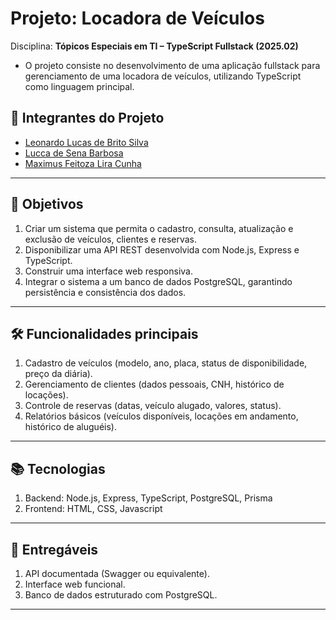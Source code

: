 # Projeto: Locadora de Veículos

Disciplina: **Tópicos Especiais em TI – TypeScript Fullstack (2025.02)**

- O projeto consiste no desenvolvimento de uma aplicação fullstack para gerenciamento de uma locadora de veículos, utilizando TypeScript como linguagem principal.

## 👤 Integrantes do Projeto

 - [Leonardo Lucas de Brito Silva](https://github.com/leonardolucasbs)
 - [Lucca de Sena Barbosa](https://github.com/luccasena)
 - [Maximus Feitoza Lira Cunha](https://github.com/MaxFeitoza)

---

## 🎯 Objetivos

1. Criar um sistema que permita o cadastro, consulta, atualização e exclusão de veículos, clientes e reservas.
2. Disponibilizar uma API REST desenvolvida com Node.js, Express e TypeScript.
3. Construir uma interface web responsiva.
4. Integrar o sistema a um banco de dados PostgreSQL, garantindo persistência e consistência dos dados.

---

## 🛠️ Funcionalidades principais

1. Cadastro de veículos (modelo, ano, placa, status de disponibilidade, preço da diária).
2. Gerenciamento de clientes (dados pessoais, CNH, histórico de locações).
3. Controle de reservas (datas, veículo alugado, valores, status).
4. Relatórios básicos (veículos disponíveis, locações em andamento, histórico de aluguéis).

---

## 📚 Tecnologias

1. Backend: Node.js, Express, TypeScript, PostgreSQL, Prisma
2. Frontend: HTML, CSS, Javascript

---

## 🚀 Entregáveis

1. API documentada (Swagger ou equivalente).
2. Interface web funcional.
3. Banco de dados estruturado com PostgreSQL.

---
